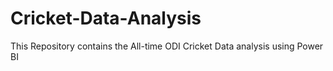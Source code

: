 # Cricket-Data-Analysis
This Repository contains the All-time ODI Cricket Data analysis using Power BI
